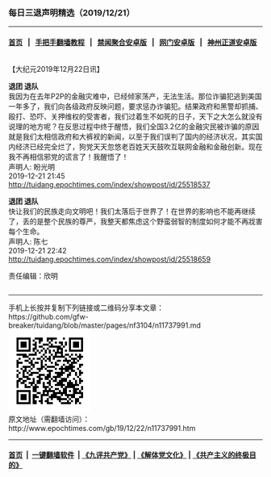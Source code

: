 ### 每日三退声明精选（2019/12/21）
------------------------

#### [首页](https://github.com/gfw-breaker/banned-news1/blob/master/README.md) &nbsp;&nbsp;|&nbsp;&nbsp; [手把手翻墙教程](https://github.com/gfw-breaker/guides/wiki) &nbsp;&nbsp;|&nbsp;&nbsp; [禁闻聚合安卓版](https://github.com/gfw-breaker/bn-android) &nbsp;&nbsp;|&nbsp;&nbsp; [网门安卓版](https://github.com/oGate2/oGate) &nbsp;&nbsp;|&nbsp;&nbsp; [神州正道安卓版](https://github.com/SzzdOgate/update) 



<div class="column" id="artbody" itemprop="articleBody">
 <!-- article content begin -->
 <p>
  【大纪元2019年12月22日讯】
 </p>
 <p>
  <strong>
   退团 退队
  </strong>
  <br/>
  我因为在去年P2P的金融灾难中，已经倾家荡产，无法生活。那位诈骗犯逃到美国一年多了，我们向各级政府反映问题，要求惩办诈骗犯。结果政府和黑警却抓捕、殴打、恐吓、关押维权的受害者，我们过着生不如死的日子，天下之大怎么就没有说理的地方呢？在反思过程中终于醒悟，我们全国3.2亿的金融灾民被诈骗的原因就是我们太相信政府和大裤衩的新闻，以至于我们误判了国内的经济状况，其实国内经济已经完全烂了，狗党天天忽悠老百姓天天鼓吹互联网金融和金融创新。现在我不再相信邪党的谎言了！我醒悟了！
  <br/>
  声明人: 盼光明
  <br/>
  2019-12-21 21:45
  <br/>
  <a href="http://tuidang.epochtimes.com/index/showpost/id/25518537">
   http://tuidang.epochtimes.com/index/showpost/id/25518537
  </a>
 </p>
 <p>
  <strong>
   退团 退队
  </strong>
  <br/>
  快让我们的民族走向文明吧！我们太落后于世界了！在世界的影响也不能再继续了，丢的是整个民族的尊严，我整天都焦虑这个野蛮弱智的制度如何才能不再戕害每个生命。
  <br/>
  声明人: 陈七
  <br/>
  2019-12-21 22:42
  <br/>
  <a href="http://tuidang.epochtimes.com/index/showpost/id/25518659">
   http://tuidang.epochtimes.com/index/showpost/id/25518659
  </a>
 </p>
 <p>
  责任编辑：欣明
 </p>
 <!-- article content end -->
 <div id="below_article_ad">
  <div id="below_article_ad_inner">
  </div>
 </div>
</div>

<hr/>
手机上长按并复制下列链接或二维码分享本文章：<br/>
https://github.com/gfw-breaker/tuidang/blob/master/pages/nf3104/n11737991.md <br/>
<a href='https://github.com/gfw-breaker/tuidang/blob/master/pages/nf3104/n11737991.md'><img src='https://github.com/gfw-breaker/tuidang/blob/master/pages/nf3104/n11737991.md.png'/></a> <br/>
原文地址（需翻墙访问）：http://www.epochtimes.com/gb/19/12/22/n11737991.htm


------------------------
#### [首页](https://github.com/gfw-breaker/banned-news/blob/master/README.md) &nbsp;|&nbsp; [一键翻墙软件](https://github.com/gfw-breaker/nogfw/blob/master/README.md) &nbsp;| [《九评共产党》](https://github.com/gfw-breaker/9ping.md/blob/master/README.md#九评之一评共产党是什么) | [《解体党文化》](https://github.com/gfw-breaker/jtdwh.md/blob/master/README.md) | [《共产主义的终极目的》](https://github.com/gfw-breaker/gczydzjmd.md/blob/master/README.md)


<img src='http://gfw-breaker.win/tuidang/pages/nf3104/n11737991.md' width='0px' height='0px'/>
